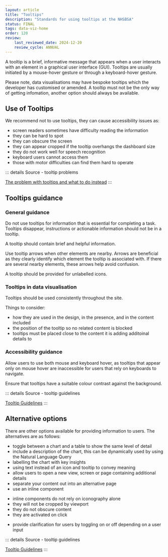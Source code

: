 ```yaml
---
layout: article
title: "Tooltips"
description: "Standards for using tooltips at the NHSBSA"
status: FINAL
tags: data-viz-home
order: 120
review:
    last_reviewed_date: 2024-12-20
    review_cycle: ANNUAL
---
```

A tooltip is a brief, informative message that appears when a user interacts with an element in a graphical user interface (GUI). Tooltips are usually initiated by a mouse-hover gesture or through a keyboard-hover gesture.  
  
Please note, data visualisations may have bespoke tooltips which the developer has customised or amended. A tooltip must not be the only way of getting infomation, another option should always be available.
  
## Use of Tooltips  
  
We recommend not to use tooltips, they can cause accessibility issues as:

- screen readers sometimes have difficulty reading the information
- they can be hard to spot
- they can obscure the screen
- they can appear cropped if the tooltip overhangs the dashboard size
- they do not work well for speech recognition
- keyboard users cannot access them
- those with motor difficulties can find them hard to operate  
  
::: details Source - tooltip problems

[The problem with tooltips and what to do instead][tool 1]
:::
  
## Tooltips guidance

### General guidance
  
Do not use tooltips for information that is essential for completing a task. Tooltips disappear, instructions or actionable information should not be in a tooltip.  
  
A tooltip should contain brief and helpful information.  
  
Use tooltip arrows when other elements are nearby. Arrows are beneficial as they clearly identify which element the tooltip is associated with. If there are several nearby elements, these arrows help avoid confusion.  
  
A tooltip should be provided for unlabelled icons.  
  
### Tooltips in data visualisation  

Tooltips should be used consistently throughout the site.  
  
Things to consider:  
  
- how they are used in the design, in the presence, and in the content included
- the position of the tooltip so no related content is blocked
- tooltips must be placed close to the content it is adding additoinal details to

### Accessibility guidance  
  
Allow users to use both mouse and keyboard hover, as tooltips that appear only on mouse hover are inaccessible for users that rely on keyboards to navigate. 

Ensure that tooltips have a suitable colour contrast against the background.

::: details Source - tooltip guidelines

[Tooltip Guidelines][tool 2]
:::  
  
## Alternative options  
  
There are other options available for providing information to users. The alternatives are as follows:  
  
- toggle between a chart and a table to show the same level of detail
- include a description of the chart, this can be dynamically used by using the Natural Language Query
- labelling the chart with key insights
- using text instead of an icon and tooltip to convey meaning
- allow users to open a new view, screen or page containing additional details
- separate your content out into an alternative page
- use an inline component
* inline components do not rely on iconography alone
* they will not be cropped by viewport
* they do not obscure content
* they are activated on click
- provide clarification for users by toggling on or off depending on a user input
  
::: details Source - tooltip guidelines

[Tooltip Guidelines][tool 2]
:::  

[tool 1]: https://adamsilver.io/blog/the-problem-with-tooltips-and-what-to-do-instead/
[tool 2]: https://www.nngroup.com/articles/tooltip-guidelines/